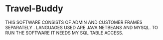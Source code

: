 # Travel-Buddy
THIS SOFTWARE CONSISTS OF ADMIN AND CUSTOMER FRAMES SEPARATELY . LANGUAGES USED ARE JAVA NETBEANS AND MYSQL.
TO RUN THE SOFTWARE IT NEEDS MY SQL TABLE ACCESS.
